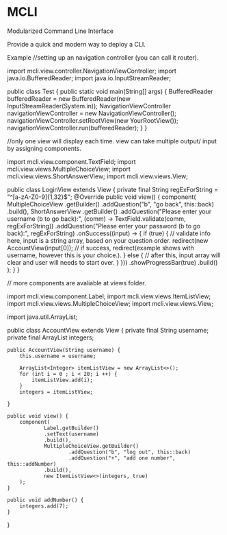 # MCLI
Modularized Command Line Interface

Provide a quick and modern way to deploy a CLI.

Example
//setting up an navigation controller (you can call it router).

import mcli.view.controller.NavigationViewController;
import java.io.BufferedReader;
import java.io.InputStreamReader;

public class Test {
    public static void main(String[] args) {
        BufferedReader bufferedReader = new BufferedReader(new InputStreamReader(System.in));
        NavigationViewController navigationViewController = new NavigationViewController();
        navigationViewController.setRootView(new YourRootView());
        navigationViewController.run(bufferedReader);
    }
}

//only one view will display each time. view can take multiple output/ input by assigning components.

import mcli.view.component.TextField;
import mcli.view.views.MultipleChoiceView;
import mcli.view.views.ShortAnswerView;
import mcli.view.views.View;

public class LoginView extends View {
    private final String regExForString = "^[a-zA-Z0-9]{1,32}$";
    @Override
    public void view() {
        component(
                MultipleChoiceView
                .getBuilder()
                        .addQuestion("b", "go back", this::back)
                .build(),
                ShortAnswerView
                .getBuilder()
                        .addQuestion("Please enter your username (b to go back):", (comm) -> TextField.validate(comm, regExForString))
                        .addQuestion("Please enter your password (b to go back):", regExForString)
                        .onSuccess((input) -> {
                            if (true) { // validate info here, input is a string array, based on your question order.
                              redirect(new AccountView(input[0]); // if success, redirect(example shows with username, however this is your choice.).
                            } else {
                              // after this, input array will clear and user will needs to start over.
                            }
                        }))
                        .showProgressBar(true)
                .build()
        );
    }
}

// more components are avaliable at views folder.

import mcli.view.component.Label;
import mcli.view.views.ItemListView;
import mcli.view.views.MultipleChoiceView;
import mcli.view.views.View;

import java.util.ArrayList;

public class AccountView extends View {
    private final String username;
    private final ArrayList<Integer> integers;

    public AccountView(String username) {
        this.username = username;

        ArrayList<Integer> itemListView = new ArrayList<>();
        for (int i = 0 ; i < 20; i ++) {
            itemListView.add(i);
        }
        integers = itemListView;

    }

    public void view() {
        component(
                Label.getBuilder()
                .setText(username)
                .build(),
                MultipleChoiceView.getBuilder()
                        .addQuestion("b", "log out", this::back)
                        .addQuestion("+", "add one number", this::addNumber)
                .build(),
                new ItemListView<>(integers, true)
        );
    }

    public void addNumber() {
        integers.add(7);
    }

}
